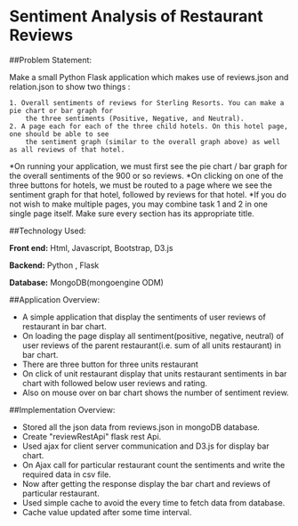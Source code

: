 # Sentiment Analysis of Restaurant Reviews

##Problem Statement:

  Make a small Python Flask application which makes use of reviews.json and relation.json to show two things :

    1. Overall sentiments of reviews for Sterling Resorts. You can make a pie chart or bar graph for
        the three sentiments (Positive, Negative, and Neutral).
    2. A page each for each of the three child hotels. On this hotel page, one should be able to see
        the sentiment graph (similar to the overall graph above) as well as all reviews of that hotel.
  *On running your application, we must first see the pie chart / bar graph for the overall sentiments of
    the 900 or so reviews.
  *On clicking on one of the three buttons for hotels, we must be routed to a page where we see the sentiment graph for
    that hotel, followed by reviews for that hotel.
  *If you do not wish to make multiple pages, you may combine task 1 and 2 in one single page itself. Make
    sure every section has its appropriate title.

##Technology Used:

 **Front end:** Html, Javascript, Bootstrap, D3.js

 **Backend:** Python , Flask

 **Database:** MongoDB(mongoengine ODM)

##Application Overview:

  * A simple application that display the sentiments of user reviews of restaurant in bar chart.
  * On loading the page display all sentiment(positive, negative, neutral) of user reviews of the parent restaurant(i.e. sum of all units restaurant) in bar chart.
  * There are three button for three units restaurant
  * On click of unit restaurant display that units restaurant sentiments in bar chart with followed below user reviews and rating.
  * Also on mouse over on bar chart shows the number of sentiment review.

##Implementation Overview:

  * Stored all the json data from reviews.json in mongoDB database.
  * Create "reviewRestApi" flask rest Api.
  * Used ajax for client server communication and D3.js for display bar chart.
  * On Ajax call for particular restaurant count the sentiments and write the required data in csv file.
  * Now after getting the response display the bar chart and reviews of particular restaurant.
  * Used simple cache to avoid the every time to fetch data from database.
  * Cache value updated after some time interval.

